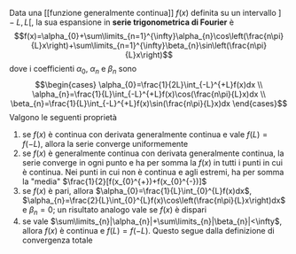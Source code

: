 Data una [[funzione generalmente continua]] $f(x)$ definita su un intervallo $]-L,L[$, la sua espansione in **serie trigonometrica di Fourier** è
$$f(x)=\alpha_{0}+\sum\limits_{n=1}^{\infty}\alpha_{n}\cos\left(\frac{n\pi}{L}x\right)+\sum\limits_{n=1}^{\infty}\beta_{n}\sin\left(\frac{n\pi}{L}x\right)$$
dove i coefficienti $\alpha_{0}$, $\alpha_{n}$ e $\beta_{n}$ sono
$$\begin{cases}
\alpha_{0}=\frac{1}{2L}\int_{-L}^{+L}f(x)dx \\
\alpha_{n}=\frac{1}{L}\int_{-L}^{+L}f(x)\cos(\frac{n\pi}{L}x)dx \\
\beta_{n}=\frac{1}{L}\int_{-L}^{+L}f(x)\sin(\frac{n\pi}{L}x)dx
\end{cases}$$
Valgono le seguenti proprietà
1. se $f(x)$ è continua con derivata generalmente continua e vale $f(L)=f(-L)$, allora la serie converge uniformemente
2. se $f(x)$ è generalmente continua con derivata generalmente continua, la serie converge in ogni punto e ha per somma la $f(x)$ in tutti i punti in cui è continua. Nei punti in cui non è continua e agli estremi, ha per somma la "media" $\frac{1}{2}[f(x_{0}^{+})+f(x_{0}^{-})]$
3. se $f(x)$ è pari, allora $\alpha_{0}=\frac{1}{L}\int_{0}^{L}f(x)dx$, $\alpha_{n}=\frac{2}{L}\int_{0}^{L}f(x)\cos\left(\frac{n\pi}{L}x\right)dx$ e $\beta_{n}=0$; un risultato analogo vale se $f(x)$ è dispari
4. se vale $\sum\limits_{n}|\alpha_{n}|+\sum\limits_{n}|\beta_{n}|<\infty$, allora $f(x)$ è continua e $f(L)=f(-L)$. Questo segue dalla definizione di convergenza totale

